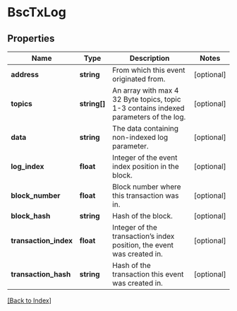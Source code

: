 # BscTxLog

## Properties

Name | Type | Description | Notes
------------ | ------------- | ------------- | -------------
**address** | **string** | From which this event originated from. | [optional]
**topics** | **string[]** | An array with max 4 32 Byte topics, topic 1-3 contains indexed parameters of the log. | [optional]
**data** | **string** | The data containing non-indexed log parameter. | [optional]
**log_index** | **float** | Integer of the event index position in the block. | [optional]
**block_number** | **float** | Block number where this transaction was in. | [optional]
**block_hash** | **string** | Hash of the block. | [optional]
**transaction_index** | **float** | Integer of the transaction’s index position, the event was created in. | [optional]
**transaction_hash** | **string** | Hash of the transaction this event was created in. | [optional]

[[Back to Index]](../index.md)
